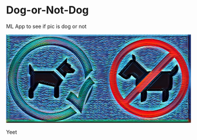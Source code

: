 # Dog-or-Not-Dog
ML App to see if pic is dog or not

<img src="https://raw.githubusercontent.com/andevsr/dog-or-cat/main/dogornotdog.jpg">

Yeet

